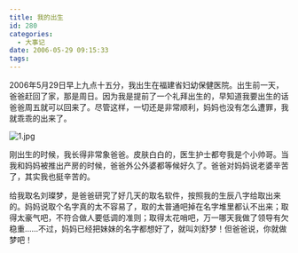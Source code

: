```yaml
---
title: 我的出生
id: 280
categories:
  - 大事记
date: 2006-05-29 09:15:33
tags:
---
```


2006年5月29日早上九点十五分，我出生在福建省妇幼保健医院。出生前一天，爸爸赶回了家，那是周日。因为我是提前了一个礼拜出生的，早知道我要出生的话爸爸周五就可以回来了。尽管这样，一切还是非常顺利，妈妈也没有怎么遭罪，我就乖乖的出来了。

![1.jpg](http://www.candreams.com/images/2007/06/1.jpg)

刚出生的时候，我长得非常象爸爸。皮肤白白的，医生护士都夸我是个小帅哥。当我和妈妈被推出产房的时候，爸爸外公外婆都等候好久了。爸爸对妈妈说老婆辛苦了，其实我也挺辛苦的。

给我取名刘璨梦，是爸爸研究了好几天的取名软件，按照我的生辰八字给取出来的。妈妈说取个名字真的太不容易了，取的太普通吧掉在名字堆里都认不出来；取得太豪气吧，不符合做人要低调的准则；取得太花哨吧，万一哪天我做了领导有欠稳重……不过，妈妈已经把妹妹的名字都想好了，就叫刘舒梦！但爸爸说，你就做梦吧！